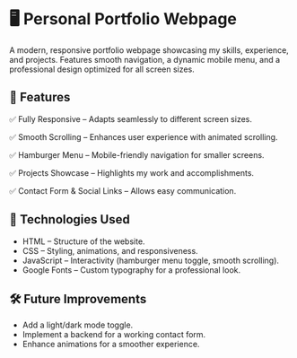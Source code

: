 # 🖥️ Personal Portfolio Webpage

A modern, responsive portfolio webpage showcasing my skills, experience, and projects. Features smooth navigation, a dynamic mobile menu, and a professional design optimized for all screen sizes.

## 🚀 Features

✅ Fully Responsive – Adapts seamlessly to different screen sizes.

✅ Smooth Scrolling – Enhances user experience with animated scrolling.

✅ Hamburger Menu – Mobile-friendly navigation for smaller screens.

✅ Projects Showcase – Highlights my work and accomplishments.

✅ Contact Form & Social Links – Allows easy communication.

## 📂 Technologies Used

- HTML – Structure of the website.
- CSS – Styling, animations, and responsiveness.
- JavaScript – Interactivity (hamburger menu toggle, smooth scrolling).
- Google Fonts – Custom typography for a professional look.

## 🛠️ Future Improvements

- Add a light/dark mode toggle.
- Implement a backend for a working contact form.
- Enhance animations for a smoother experience.
